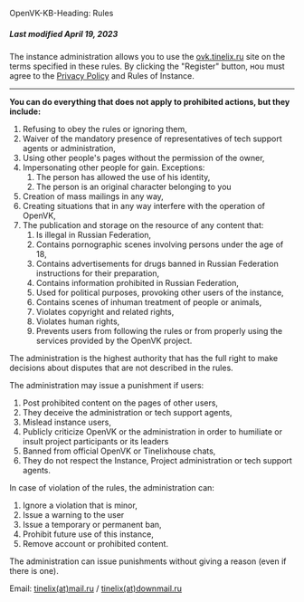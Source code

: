 OpenVK-KB-Heading: Rules

##### Last modified April 19, 2023

The instance administration allows you to use the [ovk.tinelix.ru](/) site on the terms specified in these rules. By clicking the "Register" button, нou must agree to the [Privacy Policy](/privacy) and Rules of Instance.
****

**You can do everything that does not apply to prohibited actions, but they include:**

1. Refusing to obey the rules or ignoring them,
2. Waiver of the mandatory presence of representatives of tech support agents or administration,
3. Using other people's pages without the permission of the owner,
4. Impersonating other people for gain. Exceptions:
    1. The person has allowed the use of his identity,
    2. The person is an original character belonging to you
5. Creation of mass mailings in any way,
6. Creating situations that in any way interfere with the operation of OpenVK,
7. The publication and storage on the resource of any content that:
    1. Is illegal in Russian Federation,
    2. Contains pornographic scenes involving persons under the age of 18,
    3. Contains advertisements for drugs banned in Russian Federation instructions for their preparation,
    4. Contains information prohibited in Russian Federation,
    5. Used for political purposes, provoking other users of the instance,
    6. Contains scenes of inhuman treatment of people or animals,
    7. Violates copyright and related rights,
    8. Violates human rights,
    9. Prevents users from following the rules or from properly using the services provided by the OpenVK project.

The administration is the highest authority that has the full right to make decisions about disputes that are not described in the rules.

The administration may issue a punishment if users:

1. Post prohibited content on the pages of other users,
2. They deceive the administration or tech support agents,
3. Mislead instance users,
4. Publicly criticize OpenVK or the administration in order to humiliate or insult project participants or its leaders
5. Banned from official OpenVK or Tinelixhouse chats,
6. They do not respect the Instance, Project administration or tech support agents.

In case of violation of the rules, the administration can:

1. Ignore a violation that is minor,
2. Issue a warning to the user
3. Issue a temporary or permanent ban,
4. Prohibit future use of this instance,
5. Remove account or prohibited content.

The administration can issue punishments without giving a reason (even if there is one).

Email: [tinelix(at)mail.ru](mailto:tinelix@mail.ru) / [tinelix(at)downmail.ru](mailto:tinelix@downmail.ru)
